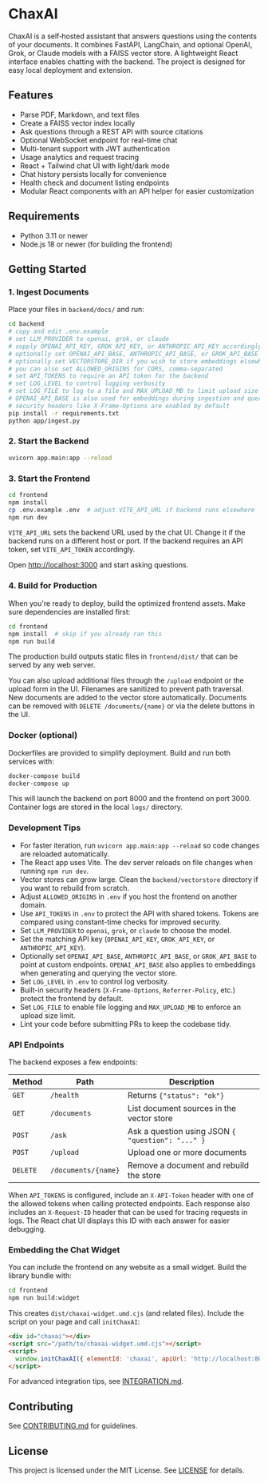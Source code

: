 # ChaxAI

ChaxAI is a self‑hosted assistant that answers questions using the contents of your documents. It combines FastAPI, LangChain, and optional OpenAI, Grok, or Claude models with a FAISS vector store. A lightweight React interface enables chatting with the backend. The project is designed for easy local deployment and extension.

## Features

- Parse PDF, Markdown, and text files
- Create a FAISS vector index locally
- Ask questions through a REST API with source citations
- Optional WebSocket endpoint for real-time chat
- Multi-tenant support with JWT authentication
- Usage analytics and request tracing
- React + Tailwind chat UI with light/dark mode
- Chat history persists locally for convenience
- Health check and document listing endpoints
- Modular React components with an API helper for easier customization

## Requirements

- Python 3.11 or newer
- Node.js 18 or newer (for building the frontend)

## Getting Started

### 1. Ingest Documents

Place your files in `backend/docs/` and run:

```bash
cd backend
# copy and edit .env.example
# set LLM_PROVIDER to openai, grok, or claude
# supply OPENAI_API_KEY, GROK_API_KEY, or ANTHROPIC_API_KEY accordingly
# optionally set OPENAI_API_BASE, ANTHROPIC_API_BASE, or GROK_API_BASE
# optionally set VECTORSTORE_DIR if you wish to store embeddings elsewhere
# you can also set ALLOWED_ORIGINS for CORS, comma-separated
# set API_TOKENS to require an API token for the backend
# set LOG_LEVEL to control logging verbosity
# set LOG_FILE to log to a file and MAX_UPLOAD_MB to limit upload size
# OPENAI_API_BASE is also used for embeddings during ingestion and querying
# security headers like X-Frame-Options are enabled by default
pip install -r requirements.txt
python app/ingest.py
```

### 2. Start the Backend

```bash
uvicorn app.main:app --reload
```

### 3. Start the Frontend

```bash
cd frontend
npm install
cp .env.example .env  # adjust VITE_API_URL if backend runs elsewhere
npm run dev
```

`VITE_API_URL` sets the backend URL used by the chat UI. Change it if the
backend runs on a different host or port. If the backend requires an API token,
set `VITE_API_TOKEN` accordingly.

Open <http://localhost:3000> and start asking questions.

### 4. Build for Production

When you're ready to deploy, build the optimized frontend assets. Make sure
dependencies are installed first:

```bash
cd frontend
npm install  # skip if you already ran this
npm run build
```

The production build outputs static files in `frontend/dist/` that can be
served by any web server.

You can also upload additional files through the `/upload` endpoint or the
upload form in the UI. Filenames are sanitized to prevent path traversal.
New documents are added to the vector store automatically. Documents can be
removed with `DELETE /documents/{name}` or via the delete buttons in the UI.

### Docker (optional)

Dockerfiles are provided to simplify deployment. Build and run both services
with:

```bash
docker-compose build
docker-compose up
```

This will launch the backend on port 8000 and the frontend on port 3000.
Container logs are stored in the local `logs/` directory.

### Development Tips

* For faster iteration, run `uvicorn app.main:app --reload` so code changes are
  reloaded automatically.
* The React app uses Vite. The dev server reloads on file changes when running
  `npm run dev`.
* Vector stores can grow large. Clean the `backend/vectorstore` directory if you
  want to rebuild from scratch.
* Adjust `ALLOWED_ORIGINS` in `.env` if you host the frontend on another domain.
* Use `API_TOKENS` in `.env` to protect the API with shared tokens. Tokens are
  compared using constant-time checks for improved security.
* Set `LLM_PROVIDER` to `openai`, `grok`, or `claude` to choose the model.
* Set the matching API key (`OPENAI_API_KEY`, `GROK_API_KEY`, or
  `ANTHROPIC_API_KEY`).
* Optionally set `OPENAI_API_BASE`, `ANTHROPIC_API_BASE`, or `GROK_API_BASE`
  to point at custom endpoints. `OPENAI_API_BASE` also applies to embeddings
  when generating and querying the vector store.
* Set `LOG_LEVEL` in `.env` to control log verbosity.
* Built-in security headers (`X-Frame-Options`, `Referrer-Policy`, etc.) protect
  the frontend by default.
* Set `LOG_FILE` to enable file logging and `MAX_UPLOAD_MB` to enforce an upload
  size limit.
* Lint your code before submitting PRs to keep the codebase tidy.

### API Endpoints

The backend exposes a few endpoints:

| Method | Path        | Description                    |
| ------ | ----------- | ------------------------------ |
| `GET`  | `/health`   | Returns `{"status": "ok"}`      |
| `GET`  | `/documents`| List document sources in the vector store |
| `POST` | `/ask`      | Ask a question using JSON `{ "question": "..." }` |
| `POST` | `/upload`   | Upload one or more documents |
| `DELETE` | `/documents/{name}` | Remove a document and rebuild the store |

When `API_TOKENS` is configured, include an `X-API-Token` header with one
of the allowed tokens when calling protected endpoints.
Each response also includes an `X-Request-ID` header that can be used for
tracing requests in logs.
The React chat UI displays this ID with each answer for easier debugging.

### Embedding the Chat Widget

You can include the frontend on any website as a small widget. Build the library
bundle with:

```bash
cd frontend
npm run build:widget
```

This creates `dist/chaxai-widget.umd.cjs` (and related files). Include the
script on your page and call `initChaxAI`:

```html
<div id="chaxai"></div>
<script src="/path/to/chaxai-widget.umd.cjs"></script>
<script>
  window.initChaxAI({ elementId: 'chaxai', apiUrl: 'http://localhost:8000' });
</script>
```

For advanced integration tips, see [INTEGRATION.md](INTEGRATION.md).

## Contributing

See [CONTRIBUTING.md](CONTRIBUTING.md) for guidelines.

## License

This project is licensed under the MIT License. See [LICENSE](LICENSE) for details.

